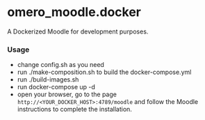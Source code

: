 # omero_moodle.docker

A Dockerized Moodle for development purposes.


### Usage

 - change config.sh as you need
 - run ./make-composition.sh to build the docker-compose.yml
 - run ./build-images.sh
 - run docker-compose up -d 
 - open your browser, go to the page `http://<YOUR_DOCKER_HOST>:4789/moodle` and follow the Moodle instructions to complete the installation.
